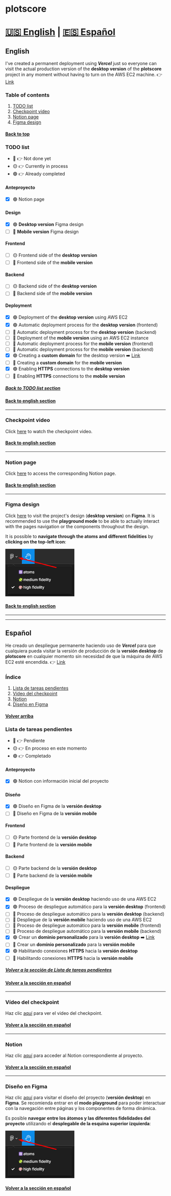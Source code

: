 # plotscore

# [:us: English](#english) | [:es: Español](#español)

## English

I've created a permanent deployment using ***Vercel*** just so everyone can visit the actual production version of the **desktop version** of the **plotscore** project in any moment without having to turn on the AWS EC2 machine. :point_right: [Link](https://plotscore-desktop.vercel.app/)

### Table of contents

1. [TODO list](#todo-list)
2. [Checkpoint video](#checkpoint-video)
3. [Notion page](#notion-page)
4. [Figma design](#figma-design)

#### [Back to top](#plotscore)

### TODO list

- :red_circle: :point_right: Not done yet
- :yellow_circle: :point_right: Currently in process
- :green_circle: :point_right: Already completed

#### Anteproyecto

- [x] :green_circle: Notion page

#### Design

- [x] :green_circle: **Desktop version** Figma design
- [ ] :red_circle: **Mobile version** Figma design

#### Frontend

- [ ] :yellow_circle: Frontend side of the **desktop version**
- [ ] :red_circle: Frontend side of the **mobile version**

#### Backend

- [ ] :yellow_circle: Backend side of the **desktop version**
- [ ] :red_circle: Backend side of the **mobile version**

#### Deployment

- [x] :green_circle: Deployment of the **desktop version** using AWS EC2
- [x] :green_circle: Automatic deployment process for the **desktop version** (frontend)
- [ ] :red_circle: Automatic deployment process for the **desktop version** (backend)
- [ ] :red_circle: Deployment of the **mobile version** using an AWS EC2 instance
- [ ] :red_circle: Automatic deployment process for the **mobile version** (frontend)
- [ ] :red_circle: Automatic deployment process for the **mobile version** (backend)
- [x] :green_circle: Creating a **custom domain** for the desktop version :arrow_right: [Link](http://plotscore-desktop.duckdns.org/)
- [ ] :red_circle: Creating a **custom domain** for the **mobile version**
- [x] :green_circle: Enabling **HTTPS** connections to the **desktop version**
- [ ] :red_circle: Enabling **HTTPS** connections to the **mobile version**

##### [Back to TODO list section](#todo-list)

#### [Back to english section](#english)

---

### Checkpoint video

Click [here](https://youtu.be/hsr6cpZhtYg) to watch the checkpoint video.

#### [Back to english section](#english)

---

### Notion page

Click [here](https://christian-millan-soria.notion.site/plotscore-7b99f56524704e96b75dc91d74cd3039) to access the corresponding Notion page.

#### [Back to english section](#english)

---

### Figma design

Click [here](https://www.figma.com/file/n4SCBhfrSxQZoQCxgk3bT0/plotscore---desktop-version?type=design&node-id=496%3A206&mode=design&t=YNZIFAdL6cYdkgz7-1) to visit the project's design (**desktop version**) on **Figma**. It is recommended to use the **playground mode** to be able to actually interact with the pages navigation or the components throughout the design.

It is possible to **navigate through the atoms and different fidelities** by **clicking on the top-left icon**:

![navigate through figma pages](./readme-img/image.png)

#### [Back to english section](#english)

---

---

## Español

He creado un despliegue permanente haciendo uso de ***Vercel*** para que cualquiera pueda visitar la versión de producción de la **versión desktop** de **plotscore** en cualquier momento sin necesidad de que la máquina de AWS EC2 esté encendida. :point_right: [Link](https://plotscore-desktop.vercel.app/)

### Índice

1. [Lista de tareas pendientes](#lista-de-tareas-pendientes)
2. [Vídeo del checkpoint](#vídeo-del-checkpoint)
3. [Notion](#notion)
4. [Diseño en Figma](#diseño-en-figma)

#### [Volver arriba](#plotscore)

### Lista de tareas pendientes

- :red_circle: :point_right: Pendiente
- :yellow_circle: :point_right: En proceso en este momento
- :green_circle: :point_right: Completado

#### Anteproyecto

- [x] :green_circle: Notion con información inicial del proyecto

#### Diseño

- [x] :green_circle: Diseño en Figma de la **versión desktop**
- [ ] :red_circle: Diseño en Figma de la **versión mobile**

#### Frontend

- [ ] :yellow_circle: Parte frontend de la **versión desktop**
- [ ] :red_circle: Parte frontend de la **versión mobile**

#### Backend

- [ ] :yellow_circle: Parte backend de la **versión desktop**
- [ ] :red_circle: Parte backend de la **versión mobile**

#### Despliegue

- [x] :green_circle: Despliegue de la **versión desktop** haciendo uso de una AWS EC2
- [x] :green_circle: Proceso de despliegue automático para la **versión desktop** (frontend)
- [ ] :red_circle: Proceso de despliegue automático para la **versión desktop** (backend)
- [ ] :red_circle: Despliegue de la **versión mobile** haciendo uso de una AWS EC2
- [ ] :red_circle: Proceso de despliegue automático para la **versión mobile** (frontend)
- [ ] :red_circle: Proceso de despliegue automático para la **versión mobile** (backend)
- [x] :green_circle: Crear un **dominio personalizado** para la **versión desktop** :arrow_right: [Link](http://plotscore-desktop.duckdns.org/)
- [ ] :red_circle: Crear un **dominio personalizado** para la **versión mobile**
- [x] :green_circle: Habilitando conexiones **HTTPS** hacia la **versión desktop**
- [ ] :red_circle: Habilitando conexiones **HTTPS** hacia la **versión mobile**

##### [Volver a la sección de Lista de tareas pendientes](#lista-de-tareas-pendientes)

#### [Volver a la sección en español](#español)

---

### Vídeo del checkpoint

Haz clic [aquí](https://youtu.be/hsr6cpZhtYg) para ver el video del checkpoint.

#### [Volver a la sección en español](#español)

---

### Notion

Haz clic [aquí](https://christian-millan-soria.notion.site/plotscore-93a62f5a1acf4c7289b809359ff0ccff) para acceder al Notion correspondiente al proyecto.

#### [Volver a la sección en español](#español)

---

### Diseño en Figma

Haz clic [aquí](https://www.figma.com/file/n4SCBhfrSxQZoQCxgk3bT0/plotscore---desktop-version?type=design&node-id=496%3A206&mode=design&t=YNZIFAdL6cYdkgz7-1) para visitar el diseño del proyecto (**versión desktop**) en **Figma**. Se recomienda entrar en el **modo playground** para poder interactuar con la navegación entre páginas y los componentes de forma dinámica.

Es posible **navegar entre los átomos y las diferentes fidelidades del proyecto** utilizando el **desplegable de la esquina superior izquierda**:

![navegar por las páginas de Figma](./readme-img/image.png)

#### [Volver a la sección en español](#español)
